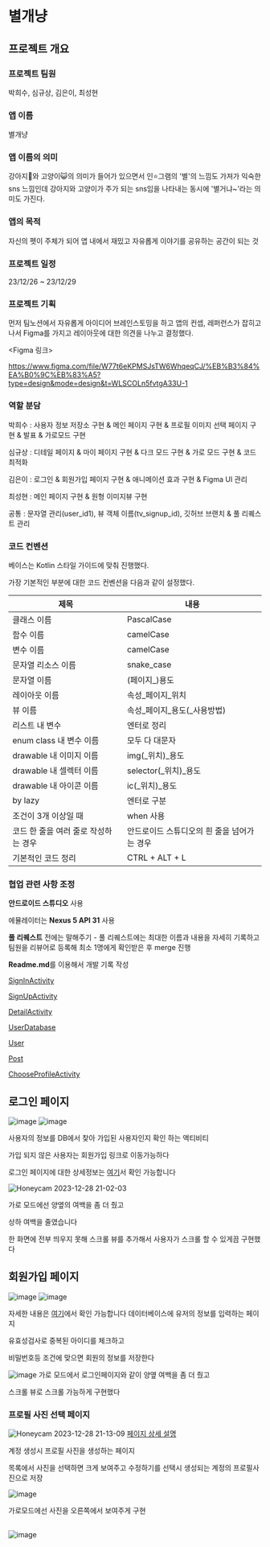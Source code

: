 별개냥
=

## 프로젝트 개요

### 프로젝트 팀원
박희수, 심규상, 김은이, 최성현

### 앱 이름
별개냥

### 앱 이름의 의미
강아지🐶와 고양이😺의 의미가 들어가 있으면서 인⭐그램의 '별'의 느낌도 가져가 익숙한 sns 느낌인데 강아지와 고양이가 주가 되는 sns임을 나타내는 동시에
'별거냐~'라는 의미도 가진다.

### 앱의 목적
자신의 펫이 주체가 되어 앱 내에서 재밌고 자유롭게 이야기를 공유하는 공간이 되는 것

### 프로젝트 일정
23/12/26 ~ 23/12/29

### 프로젝트 기획
먼저 팀노션에서 자유롭게 아이디어 브레인스토밍을 하고 
앱의 컨셉, 레퍼런스가 잡히고 나서 Figma를 가지고 레이아웃에 대한 의견을 나누고 결정했다.

<Figma 링크>

https://www.figma.com/file/W77t6eKPMSJsTW6WhqeqCJ/%EB%B3%84%EA%B0%9C%EB%83%A5?type=design&mode=design&t=WLSCOLn5fvtgA33U-1

### 역할 분담
박희수 : 사용자 정보 저장소 구현 & 메인 페이지 구현 & 프로필 이미지 선택 페이지 구현 & 발표 & 가로모드 구현

심규상 : 디테일 페이지 & 마이 페이지 구현 & 다크 모드 구현 & 가로 모드 구현 & 코드 최적화

김은이 : 로그인 & 회원가입 페이지 구현 & 애니메이션 효과 구현 & Figma UI 관리

최성현 : 메인 페이지 구현 & 원형 이미지뷰 구현

공통 : 문자열 관리(user_id1), 뷰 객체 이름(tv_signup_id), 깃허브 브랜치 & 풀 리퀘스트 관리

### 코드 컨벤션
베이스는 Kotlin 스타일 가이드에 맞춰 진행했다.

가장 기본적인 부분에 대한 코드 컨벤션을 다음과 같이 설정했다.

|제목|내용|
|------|---|
|클래스 이름|PascalCase|
|함수 이름|camelCase|
|변수 이름|camelCase|
|문자열 리소스 이름|snake_case|
|문자열 이름|(페이지_)용도|
|레이아웃 이름|속성_페이지_위치|
|뷰 이름|속성_페이지_용도(_사용방법)|
|리스트 내 변수|엔터로 정리|
|enum class 내 변수 이름|모두 다 대문자|
|drawable 내 이미지 이름|img(_위치)_용도|
|drawable 내 셀렉터 이름|selector(_위치)_용도|
|drawable 내 아이콘 이름|ic(_위치)_용도|
|by lazy|엔터로 구분|
|조건이 3개 이상일 때 |when 사용|
|코드 한 줄을 여러 줄로 작성하는 경우|안드로이드 스튜디오의 흰 줄을 넘어가는 경우|
|기본적인 코드 정리|CTRL + ALT + L|

### 협업 관련 사항 조정
**안드로이드 스튜디오** 사용

에뮬레이터는 **Nexus 5 API 31** 사용

**풀 리퀘스트** 전에는 말해주기 - 
  풀 리퀘스트에는 최대한 이름과 내용을 자세히 기록하고 팀원을 리뷰어로 등록해 최소 1명에게 확인받은 후 merge 진행

**Readme.md**를 이용해서 개발 기록 작성

[SignInActivity](https://github.com/heesoo-park/TeamAssignment3_2/blob/dev/SignInPageActivity.md)

[SignUpActivity](https://github.com/heesoo-park/TeamAssignment3_2/blob/dev/SignUpPageActivity.md)

[DetailActivity](https://github.com/heesoo-park/TeamAssignment3_2/blob/dev/DetailPageActivity.md)

[UserDatabase](https://github.com/heesoo-park/TeamAssignment3_2/blob/dev/UserDatabase.md)

[User](https://github.com/heesoo-park/TeamAssignment3_2/blob/dev/User.md)

[Post](https://github.com/heesoo-park/TeamAssignment3_2/blob/dev/Post.md)

[ChooseProfileActivity](https://github.com/heesoo-park/TeamAssignment3_2/blob/dev/ChooseProfileActivity.md)

## 로그인 페이지 
![image](https://github.com/heesoo-park/TeamAssignment3_2/assets/116724657/b6906e7f-3cba-42c7-989f-489c7e59ca54) ![image](https://github.com/heesoo-park/TeamAssignment3_2/assets/116724657/fc333dbe-21de-4f68-a509-18d6a8dbed9c)

사용자의 정보를 DB에서 찾아 가입된 사용자인지 확인 하는 액티비티

가입 되지 않은 사용자는 회원가입 링크로 이동가능하다

로그인 페이지에 대한 상세정보는 [여기](https://github.com/heesoo-park/TeamAssignment3_2/blob/dev/SignUpPageActivity.md)서 확인 가능합니다

![Honeycam 2023-12-28 21-02-03](https://github.com/heesoo-park/TeamAssignment3_2/assets/116724657/f91dcc1d-bb90-4da1-8d7b-ce66d1bce24c)

가로 모드에선 양옆의 여백을 좀 더 줬고

상하 여백을 줄였습니다

한 화면에 전부 띄우지 못해 스크롤 뷰를 추가해서 사용자가 스크롤 할 수 있게끔 구현했다

## 회원가입 페이지
![image](https://github.com/heesoo-park/TeamAssignment3_2/assets/116724657/9d7a6710-e9dd-42d2-964a-92cf67e14217) ![image](https://github.com/heesoo-park/TeamAssignment3_2/assets/116724657/cce9bf58-d3cd-4074-9d40-0d34b78ae313)

자세한 내용은 [여기](https://github.com/heesoo-park/TeamAssignment3_2/blob/dev/SignUpPageActivity.md)에서 확인 가능합니다
데이터베이스에 유저의 정보를 입력하는 페이지

유효성검사로 중복된 아이디를 체크하고

비밀번호등 조건에 맞으면 회원의 정보를 저장한다

![image](https://github.com/heesoo-park/TeamAssignment3_2/assets/116724657/84c0cd18-6ce1-48ad-b6e5-0338dbce5fe4)
가로 모드에서 로그인페이지와 같이 양옆 여백을 좀 더 줬고

스크롤 뷰로 스크롤 가능하게 구현했다

### 프로필 사진 선택 페이지
![Honeycam 2023-12-28 21-13-09](https://github.com/heesoo-park/TeamAssignment3_2/assets/116724657/050885db-2a1c-4a39-b432-95d19e451a74)
[페이지 상세 설명](https://github.com/heesoo-park/TeamAssignment3_2/blob/dev/ChooseProfileActivity.md)

계정 생성시 프로필 사진을 생성하는 페이지

목록에서 사진을 선택하면 크게 보여주고 수정하기를 선택시 생성되는 계정의 프로필사진으로 저장

![image](https://github.com/heesoo-park/TeamAssignment3_2/assets/116724657/4ccbc03f-ef97-4bc4-a6a4-63540701fe50)

가로모드에선 사진을 오른쪽에서 보여주게 구현

##
![image](https://github.com/heesoo-park/TeamAssignment3_2/assets/116724657/9d6b470c-fe88-4b2e-a8c8-3ca419e290b2)
